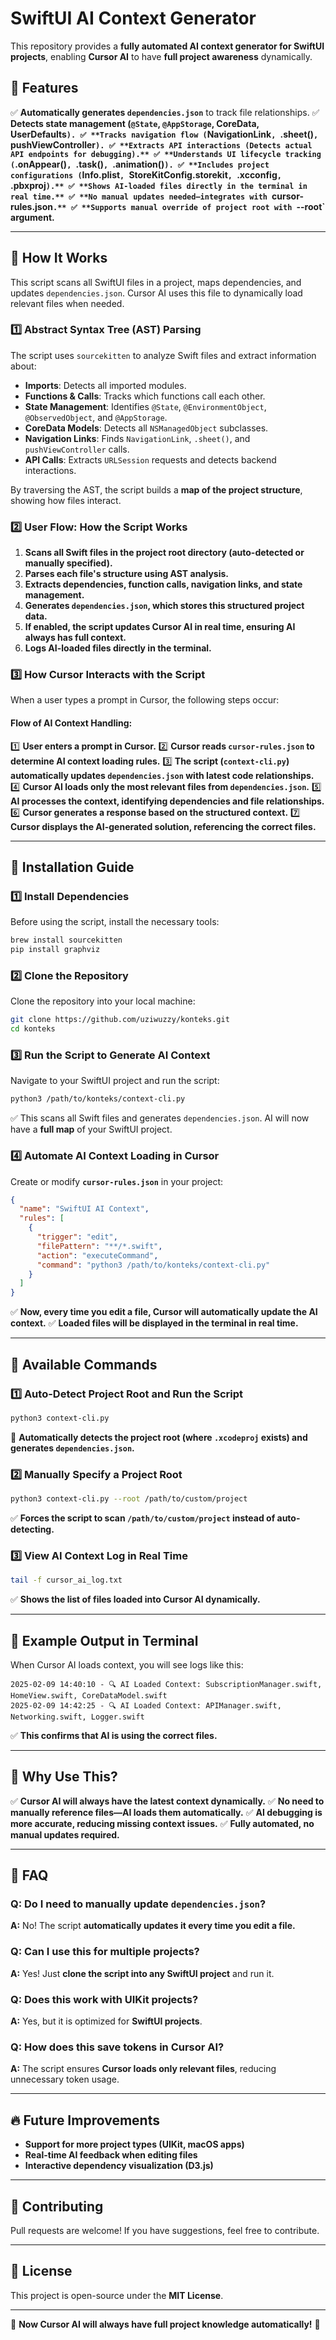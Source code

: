 # SwiftUI AI Context Generator

This repository provides a **fully automated AI context generator for SwiftUI projects**, enabling **Cursor AI** to have **full project awareness** dynamically. 

## 🚀 Features
✅ **Automatically generates `dependencies.json`** to track file relationships.
✅ **Detects state management (`@State`, `@AppStorage`, CoreData, UserDefaults`).
✅ **Tracks navigation flow (`NavigationLink`, `.sheet()`, `pushViewController`).
✅ **Extracts API interactions (Detects actual API endpoints for debugging).**
✅ **Understands UI lifecycle tracking (`.onAppear()`, `.task()`, `.animation()`).
✅ **Includes project configurations (`Info.plist`, `StoreKitConfig.storekit`, `.xcconfig`, `.pbxproj`).**
✅ **Shows AI-loaded files directly in the terminal in real time.**
✅ **No manual updates needed—integrates with `cursor-rules.json`.**
✅ **Supports manual override of project root with `--root` argument.**

---

## 📌 How It Works
This script scans all SwiftUI files in a project, maps dependencies, and updates `dependencies.json`. Cursor AI uses this file to dynamically load relevant files when needed.

### **1️⃣ Abstract Syntax Tree (AST) Parsing**
The script uses `sourcekitten` to analyze Swift files and extract information about:
- **Imports**: Detects all imported modules.
- **Functions & Calls**: Tracks which functions call each other.
- **State Management**: Identifies `@State`, `@EnvironmentObject`, `@ObservedObject`, and `@AppStorage`.
- **CoreData Models**: Detects all `NSManagedObject` subclasses.
- **Navigation Links**: Finds `NavigationLink`, `.sheet()`, and `pushViewController` calls.
- **API Calls**: Extracts `URLSession` requests and detects backend interactions.

By traversing the AST, the script builds a **map of the project structure**, showing how files interact.

### **2️⃣ User Flow: How the Script Works**
1. **Scans all Swift files in the project root directory (auto-detected or manually specified).**
2. **Parses each file's structure using AST analysis.**
3. **Extracts dependencies, function calls, navigation links, and state management.**
4. **Generates `dependencies.json`, which stores this structured project data.**
5. **If enabled, the script updates Cursor AI in real time, ensuring AI always has full context.**
6. **Logs AI-loaded files directly in the terminal.**

### **3️⃣ How Cursor Interacts with the Script**
When a user types a prompt in Cursor, the following steps occur:
#### **Flow of AI Context Handling:**
1️⃣ **User enters a prompt in Cursor.**
2️⃣ **Cursor reads `cursor-rules.json` to determine AI context loading rules.**
3️⃣ **The script (`context-cli.py`) automatically updates `dependencies.json` with latest code relationships.**
4️⃣ **Cursor AI loads only the most relevant files from `dependencies.json`.**
5️⃣ **AI processes the context, identifying dependencies and file relationships.**
6️⃣ **Cursor generates a response based on the structured context.**
7️⃣ **Cursor displays the AI-generated solution, referencing the correct files.**

---

## 📌 Installation Guide

### **1️⃣ Install Dependencies**
Before using the script, install the necessary tools:
```sh
brew install sourcekitten
pip install graphviz
```

### **2️⃣ Clone the Repository**
Clone the repository into your local machine:
```sh
git clone https://github.com/uziwuzzy/konteks.git
cd konteks
```

### **3️⃣ Run the Script to Generate AI Context**
Navigate to your SwiftUI project and run the script:
```sh
python3 /path/to/konteks/context-cli.py
```
✅ This scans all Swift files and generates `dependencies.json`. AI will now have a **full map** of your SwiftUI project.

### **4️⃣ Automate AI Context Loading in Cursor**
Create or modify **`cursor-rules.json`** in your project:
```json
{
  "name": "SwiftUI AI Context",
  "rules": [
    {
      "trigger": "edit",
      "filePattern": "**/*.swift",
      "action": "executeCommand",
      "command": "python3 /path/to/konteks/context-cli.py"
    }
  ]
}
```
✅ **Now, every time you edit a file, Cursor will automatically update the AI context.**
✅ **Loaded files will be displayed in the terminal in real time.**

---

## 📌 Available Commands
### **1️⃣ Auto-Detect Project Root and Run the Script**
```sh
python3 context-cli.py
```
🚀 **Automatically detects the project root (where `.xcodeproj` exists) and generates `dependencies.json`.**

### **2️⃣ Manually Specify a Project Root**
```sh
python3 context-cli.py --root /path/to/custom/project
```
✅ **Forces the script to scan `/path/to/custom/project` instead of auto-detecting.**

### **3️⃣ View AI Context Log in Real Time**
```sh
tail -f cursor_ai_log.txt
```
✅ **Shows the list of files loaded into Cursor AI dynamically.**

---

## 📌 Example Output in Terminal
When Cursor AI loads context, you will see logs like this:
```
2025-02-09 14:40:10 - 🔍 AI Loaded Context: SubscriptionManager.swift, HomeView.swift, CoreDataModel.swift
2025-02-09 14:42:25 - 🔍 AI Loaded Context: APIManager.swift, Networking.swift, Logger.swift
```
✅ **This confirms that AI is using the correct files.**

---

## 📌 Why Use This?
✅ **Cursor AI will always have the latest context dynamically.**
✅ **No need to manually reference files—AI loads them automatically.**
✅ **AI debugging is more accurate, reducing missing context issues.**
✅ **Fully automated, no manual updates required.**

---

## 📌 FAQ
### **Q: Do I need to manually update `dependencies.json`?**
**A:** No! The script **automatically updates it every time you edit a file.**

### **Q: Can I use this for multiple projects?**
**A:** Yes! Just **clone the script into any SwiftUI project** and run it.

### **Q: Does this work with UIKit projects?**
**A:** Yes, but it is optimized for **SwiftUI projects**.

### **Q: How does this save tokens in Cursor AI?**
**A:** The script ensures **Cursor loads only relevant files**, reducing unnecessary token usage.

---

## 🔥 Future Improvements
- **Support for more project types (UIKit, macOS apps)**
- **Real-time AI feedback when editing files**
- **Interactive dependency visualization (D3.js)**

---

## 📌 Contributing
Pull requests are welcome! If you have suggestions, feel free to contribute.

---

## 📌 License
This project is open-source under the **MIT License**.

---

🚀 **Now Cursor AI will always have full project knowledge automatically!** 🎯

